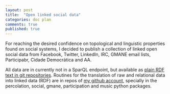 ```yaml
---
layout: post
title:  "Open linked social data"
categories: doc plan
comments: true
published: true
---
```

For reaching the desired confidence on topological and linguistic 
properties found on social systems, I decided to publish a collection of linked open social
data from Facebook, Twitter, LinkedIn, IRC, GMANE email lists, Participabr, Cidade Democrática and AA.

All data are in currently not in a SparQL endpoint, but available as [plain RDF text in git repositories][gh].
Routines for the translation of raw and relational data into linked data (RDF) are in repos of [my github account][ttmgh],
 specially in the percolation, social, gmane, participation and music python packages.

[ttmgh]:      https://github.com/ttm 
[gh]:      https://github.com/OpenLinkedSocialData
